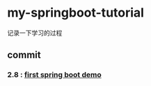 # my-springboot-tutorial
记录一下学习的过程

## commit
### 2.8 : [first spring boot demo](https://github.com/Rorke76753/my-springboot-tutorial/tree/master/springboot-demo)
